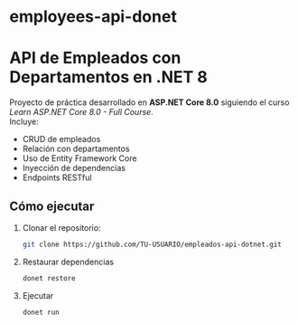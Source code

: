 # employees-api-donet

# API de Empleados con Departamentos en .NET 8

Proyecto de práctica desarrollado en **ASP.NET Core 8.0** siguiendo el curso *Learn ASP.NET Core 8.0 - Full Course*.  
Incluye:

- CRUD de empleados
- Relación con departamentos
- Uso de Entity Framework Core
- Inyección de dependencias
- Endpoints RESTful

## Cómo ejecutar
1. Clonar el repositorio:
   ```bash
   git clone https://github.com/TU-USUARIO/empleados-api-dotnet.git
2. Restaurar dependencias
   ```bash
   donet restore
4. Ejecutar
   ```bash
   donet run
